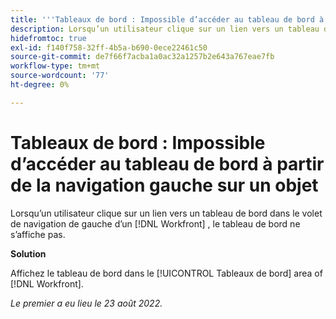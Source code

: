```yaml
---
title: '''Tableaux de bord : Impossible d’accéder au tableau de bord à partir du volet de navigation gauche sur un objet"'
description: Lorsqu’un utilisateur clique sur un lien vers un tableau de bord dans le volet de navigation de gauche d’un [!DNL Workfront] , le tableau de bord ne s’affiche pas.
hidefromtoc: true
exl-id: f140f758-32ff-4b5a-b690-0ece22461c50
source-git-commit: de7f66f7acba1a0ac32a1257b2e643a767eae7fb
workflow-type: tm+mt
source-wordcount: '77'
ht-degree: 0%

---
```


# Tableaux de bord : Impossible d’accéder au tableau de bord à partir de la navigation gauche sur un objet

Lorsqu’un utilisateur clique sur un lien vers un tableau de bord dans le volet de navigation de gauche d’un [!DNL Workfront] , le tableau de bord ne s’affiche pas.

**Solution**

Affichez le tableau de bord dans le [!UICONTROL Tableaux de bord] area of [!DNL Workfront].

_Le premier a eu lieu le 23 août 2022._
